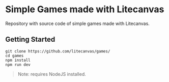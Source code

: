 # Simple Games made with Litecanvas

Repository with source code of simple games made with Litecanvas.

## Getting Started

```
git clone https://github.com/litecanvas/games/
cd games
npm install
npm run dev
```

> Note: requires NodeJS installed.
